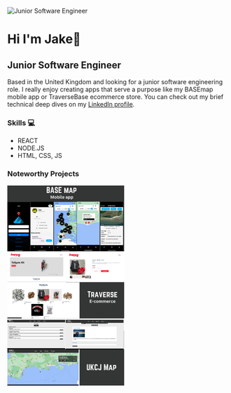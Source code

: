 ![Junior Software Engineer](https://media.licdn.com/dms/image/D4E16AQHuyY2y0eOXSA/profile-displaybackgroundimage-shrink_350_1400/0/1706447561978?e=1712793600&v=beta&t=5JcZRiMOfyDHrJLyNLLTFzFFZZb5sp_6yFe5gtvbjok)

# Hi I'm Jake👋
## Junior Software Engineer
Based in the United Kingdom and looking for a junior software engineering role. I really enjoy creating apps that serve a purpose like my BASEmap mobile app or TraverseBase ecommerce store. You can check out my brief technical deep dives on my [LinkedIn profile](https://linkedin.com/in/jake-orton/).

### Skills 💻
* REACT
* NODE.JS
* HTML, CSS, JS

### Noteworthy Projects
[<img src="https://github.com/Jxkeorton/jxkeorton/blob/main/Base%20app.png?raw=true" alt='base map app' height='150' />](https://apps.apple.com/us/app/base-map/id6470670905) [<img src="https://github.com/Jxkeorton/jxkeorton/blob/main/store.png?raw=true" alt='base map app' height='150' />](https://www.traversebase.co.uk/) [<img src="https://github.com/Jxkeorton/jxkeorton/blob/main/UKCJ%20Map.png?raw=true" alt='base map app' height='150' />](https://ukcj-map.com/)


